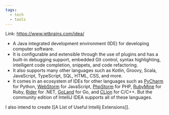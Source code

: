 ```yaml
---
tags:
  - tech
  - tools
---
```

Link: https://www.jetbrains.com/idea/
- A Java integrated development environment (IDE) for developing computer software.
- It is configurable and extensible through the use of plugins and has a built-in debugging support, embedded Git control, syntax highlighting, intelligent code completion, snippets, and code refactoring.
- It also supports many other languages such as Kotlin, Groovy, Scala, JavaScript, TypeScript, SQL, HTML, CSS, and more.
- It comes in an ecosystem of IDEs for other languages such as [PyCharm](https://www.jetbrains.com/pycharm/) for Python, [WebStorm](https://www.jetbrains.com/webstorm/) for JavaScript, [PhpStorm](https://www.jetbrains.com/phpstorm/) for PHP, [RubyMine](https://www.jetbrains.com/ruby/) for Ruby, [Rider](https://www.jetbrains.com/rider/) for .NET, [GoLand](https://www.jetbrains.com/go/) for Go, and [CLion](https://www.jetbrains.com/clion/) for C/C++. But the community edition of IntelliJ IDEA supports all of these languages.

I also intend to create [[A List of Useful Intellij Extensions]].